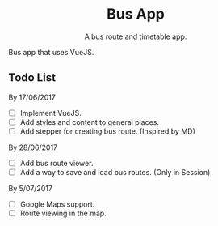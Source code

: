 <h1 align="center">Bus App</h1>
<p align="center">A bus route and timetable app.</p>

Bus app that uses VueJS.

## Todo List

By 17/06/2017

- [ ] Implement VueJS.
- [ ] Add styles and content to general places.
- [ ] Add stepper for creating bus route. (Inspired by MD)

By 28/06/2017

- [ ] Add bus route viewer.
- [ ] Add a way to save and load bus routes. (Only in Session)

By 5/07/2017

- [ ] Google Maps support.
- [ ] Route viewing in the map.

